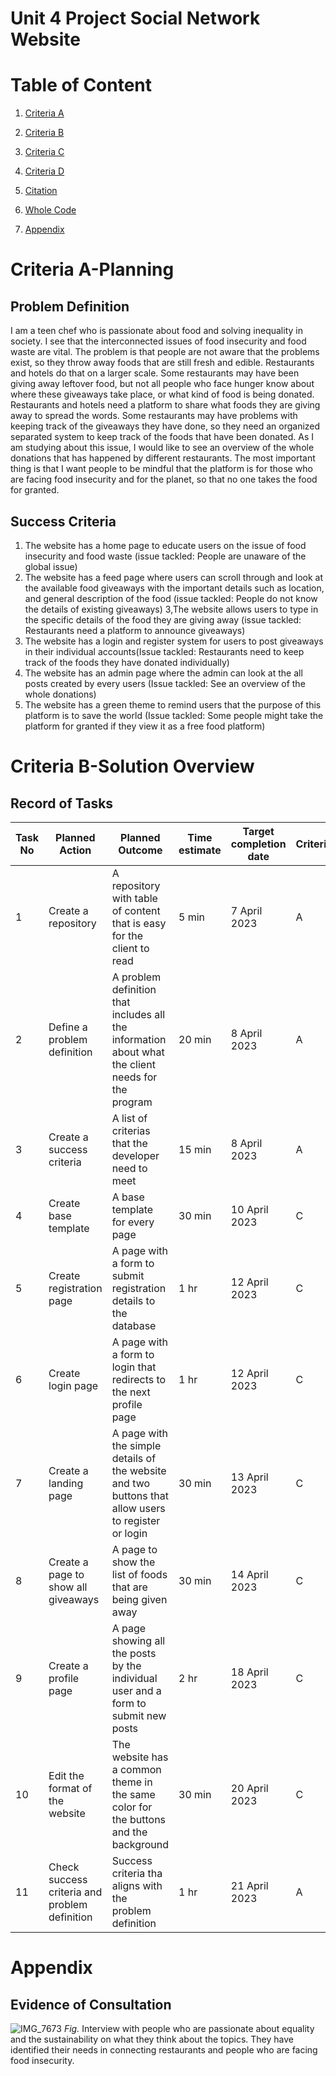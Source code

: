 # Unit 4 Project Social Network Website

# Table of Content

1. [Criteria A](#criteria-a-planning)

2. [Criteria B](#criteria-b-solution-overview)

3. [Criteria C](#criteria-c-development)

4. [Criteria D](#criteria-d-functionality)

5. [Citation](#citation)

6. [Whole Code](#whole-code)

7. [Appendix](#appendix)

# Criteria A-Planning

## Problem Definition
I am a teen chef who is passionate about food and solving inequality in society. I see that the interconnected issues of food insecurity and food waste are vital. The problem is that people are not aware that the problems exist, so they throw away foods that are still fresh and edible. Restaurants and hotels do that on a larger scale. Some restaurants may have been giving away leftover food, but not all people who face hunger know about where these giveaways take place, or what kind of food is being donated. Restaurants and hotels need a platform to share what foods they are giving away to spread the words. Some restaurants may have problems with keeping track of the giveaways they have done, so they need an organized separated system to keep track of the foods that have been donated. As I am studying about this issue, I would like to see an overview of the whole donations that has happened by different restaurants. The most important thing is that I want people to be mindful that the platform is for those who are facing food insecurity and for the planet, so that no one takes the food for granted.


## Success Criteria
1. The website has a home page to educate users on the issue of food insecurity and food waste (issue tackled: People are unaware of the global issue)
2. The website has a feed page where users can scroll through and look at the available food giveaways with the important details such as location, and general description of the food (issue tackled: People do not know the details of existing giveaways)
3,The website allows users to type in the specific details of the food they are giving away (issue tackled: Restaurants need a platform to announce giveaways)
4. The website has a login and register system for users to post giveaways in their individual accounts(Issue tackled: Restaurants need to keep track of the foods they have donated individually)
5. The website has an admin page where the admin can look at the all posts created by every users (Issue tackled: See an overview of the whole donations)
6. The website has a green theme to remind users that the purpose of this platform is to save the world (Issue tackled: Some people might take the platform for granted if they view it as a free food platform)

# Criteria B-Solution Overview
## Record of Tasks
| Task No | Planned Action| Planned Outcome| Time estimate | Target completion date | Criterion |
|-|--------|--------|---|---|---|
|1|Create a repository| A repository with table of content that is easy for the client to read|5 min|7 April 2023|A|
|2|Define a problem definition|A problem definition that includes all the information about what the client needs for the program|20 min| 8 April 2023|A|
|3|Create a success criteria|A list of criterias that the developer need to meet|15 min|8 April 2023| A|
|4| Create base template| A base template for every page|30 min| 10 April 2023| C|
|5|Create registration page| A page with a form to submit registration details to the database|1 hr| 12 April 2023| C|
|6| Create login page| A page with a form to login that redirects to the next profile page| 1 hr| 12 April 2023| C|
|7| Create a landing page| A page with the simple details of the website and two buttons that allow users to register or login| 30 min| 13 April 2023| C|
|8| Create a page to show all giveaways| A page to show the list of foods that are being given away|30 min| 14 April 2023| C|
|9| Create a profile page| A page showing all the posts by the individual user and a form to submit new posts| 2 hr| 18 April 2023| C|
|10| Edit the format of the website| The website has a common theme in the same color for the buttons and the background| 30 min| 20 April 2023| C|
|11| Check success criteria and problem definition| Success criteria tha aligns with the problem definition| 1 hr| 21 April 2023| A|

# Appendix
## Evidence of Consultation
![IMG_7673](https://user-images.githubusercontent.com/112055062/236713666-64b71fc8-9534-4506-ab8d-e6b33f4edd47.jpg)
*Fig.* Interview with people who are passionate about equality and the sustainability on what they think about the topics. They have identified their needs in connecting restaurants and people who are facing food insecurity.
